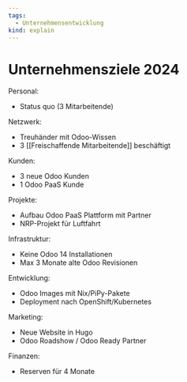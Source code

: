 ```yaml
---
tags:
  - Unternehmensentwicklung
kind: explain
---
```

# Unternehmensziele 2024

Personal:

* Status quo (3 Mitarbeitende)

Netzwerk:

* Treuhänder mit Odoo-Wissen
* 3 [[Freischaffende Mitarbeitende]] beschäftigt

Kunden:

* 3 neue Odoo Kunden
* 1 Odoo PaaS Kunde

Projekte:

* Aufbau Odoo PaaS Plattform mit Partner
* NRP-Projekt für Luftfahrt

Infrastruktur:

* Keine Odoo 14 Installationen
* Max 3 Monate alte Odoo Revisionen

Entwicklung:

* Odoo Images mit Nix/PiPy-Pakete
* Deployment nach OpenShift/Kubernetes

Marketing:

* Neue Website in Hugo
* Odoo Roadshow / Odoo Ready Partner

Finanzen:

* Reserven für 4 Monate
